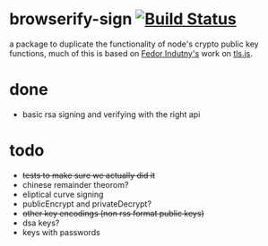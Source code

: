 browserify-sign [![Build Status](https://travis-ci.org/calvinmetcalf/browserify-sign.svg)](https://travis-ci.org/calvinmetcalf/browserify-sign)
===

a package to duplicate the functionality of node's crypto public key functions, much of this is based on [Fedor Indutny's](https://github.com/indutny) work on [tls.js](https://github.com/indutny/tls.js).

# done

- basic rsa signing and verifying with the right api

# todo

- ~~tests to make sure we actually did it~~
- chinese remainder theorom?
- eliptical curve signing
- publicEncrypt and privateDecrypt?
- ~~other key encodings (non rss format public keys)~~
- dsa keys?
- keys with passwords